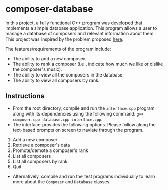 # composer-database
In this project, a fully functional C++ program was developed that implements a simple database application. This program allows a user to manage a database of composers and relevant information about them. This project was inspired by the problem proposed [here](https://developers.google.com/edu/c++/next-steps#database-project).

The features/requirements of the program include:
- The ability to add a new composer.
- The ability to rank a composer (i.e., indicate how much we like or dislike the composer's music).
- The ability to view all the composers in the database.
- The ability to view all composers by rank.

## Instructions
- From the root directory, compile and run the `interface.cpp` program along with its dependencies using the following command: `g++ composer.cpp database.cpp interface.cpp`.
- The interface provides the following options. Please follow along the text-based prompts on screen to naviate through the program.
1) Add a new composer
2) Retrieve a composer's data
3) Promote/demote a composer's rank
4) List all composers
5) List all composers by rank
0) Quit
- Alternatively, compile and run the test programs individually to learn more about the `Composer` and `Database` classes.

